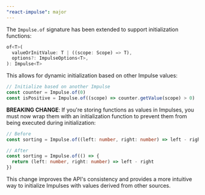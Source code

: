 ```yaml
---
"react-impulse": major
---
```


The `Impulse.of` signature has been extended to support initialization functions:

```dart
of<T>(
  valueOrInitValue: T | ((scope: Scope) => T),
  options?: ImpulseOptions<T>,
): Impulse<T>
```

This allows for dynamic initialization based on other Impulse values:

```ts
// Initialize based on another Impulse
const counter = Impulse.of(0)
const isPositive = Impulse.of((scope) => counter.getValue(scope) > 0)
```

**BREAKING CHANGE**: If you're storing functions as values in Impulses, you must now wrap them with an initialization function to prevent them from being executed during initialization:

```ts
// Before
const sorting = Impulse.of((left: number, right: number) => left - right)

// After
const sorting = Impulse.of(() => {
  return (left: number, right: number) => left - right
})
```

This change improves the API's consistency and provides a more intuitive way to initialize Impulses with values derived from other sources.
